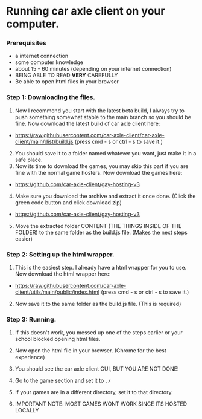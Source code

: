 # Running car axle client on your computer.

### Prerequisites

-   a internet connection
-   some computer knowledge
-   about 15 - 60 minutes (depending on your internet connection)
-   BEING ABLE TO READ **VERY** CAREFULLY
-   Be able to open html files in your browser

### Step 1: Downloading the files.

1. Now I recommend you start with the latest beta build, I always try to push something somewhat stable to the main branch so you should be fine. Now download the latest build of car axle client here:

-   https://raw.githubusercontent.com/car-axle-client/car-axle-client/main/dist/build.js (press cmd - s or ctrl - s to save it.)

2. You should save it to a folder named whatever you want, just make it in a safe place.
3. Now its time to download the games, you may skip this part if you are fine with the normal game hosters. Now download the games here:

-   https://github.com/car-axle-client/gay-hosting-v3

4. Make sure you download the archive and extract it once done. (Click the green code button and click download zip)
- https://github.com/car-axle-client/gay-hosting-v3
      
5. Move the extracted folder CONTENT (THE THINGS INSIDE OF THE FOLDER) to the same folder as the build.js file. (Makes the next steps easier)

### Step 2: Setting up the html wrapper.

1. This is the easiest step. I already have a html wrapper for you to use. Now download the html wrapper here:

-   https://raw.githubusercontent.com/car-axle-client/utils/main/public/index.html (press cmd - s or ctrl - s to save it.)

2. Now save it to the same folder as the build.js file. (This is required)

### Step 3: Running.

1. If this doesn't work, you messed up one of the steps earlier or your school blocked opening html files.
2. Now open the html file in your browser. (Chrome for the best experience)
3. You should see the car axle client GUI, BUT YOU ARE NOT DONE!
4. Go to the game section and set it to `./`
5. If your games are in a different directory, set it to that directory.

6. IMPORTANT NOTE: MOST GAMES WONT WORK SINCE ITS HOSTED LOCALLY
